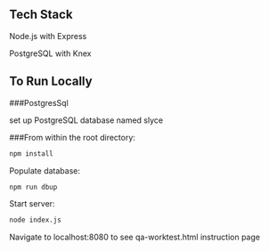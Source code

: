 ## Tech Stack

Node.js with Express

PostgreSQL with Knex

## To Run Locally

###PostgresSql 

set up PostgreSQL database named slyce

###From within the root directory:

```sh
npm install
```
Populate database:

```sh
npm run dbup
```

Start server:

```sh
node index.js
```

Navigate to localhost:8080 to see qa-worktest.html instruction page

